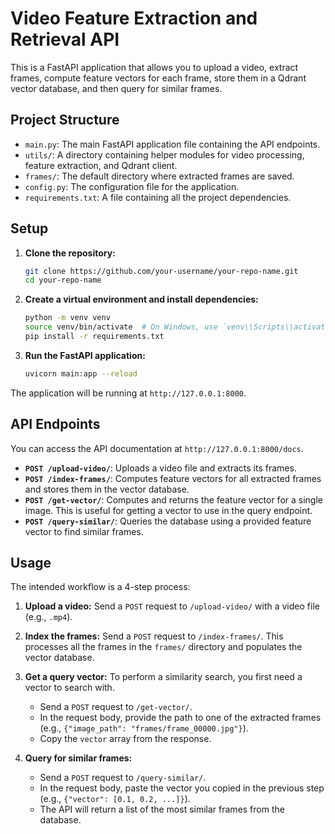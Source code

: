 # Video Feature Extraction and Retrieval API

This is a FastAPI application that allows you to upload a video, extract frames, compute feature vectors for each frame, store them in a Qdrant vector database, and then query for similar frames.

## Project Structure

- `main.py`: The main FastAPI application file containing the API endpoints.
- `utils/`: A directory containing helper modules for video processing, feature extraction, and Qdrant client.
- `frames/`: The default directory where extracted frames are saved.
- `config.py`: The configuration file for the application.
- `requirements.txt`: A file containing all the project dependencies.

## Setup

1.  **Clone the repository:**
    ```bash
    git clone https://github.com/your-username/your-repo-name.git
    cd your-repo-name
    ```

2.  **Create a virtual environment and install dependencies:**
    ```bash
    python -m venv venv
    source venv/bin/activate  # On Windows, use `venv\\Scripts\\activate`
    pip install -r requirements.txt
    ```

3.  **Run the FastAPI application:**
    ```bash
    uvicorn main:app --reload
    ```

The application will be running at `http://127.0.0.1:8000`.

## API Endpoints

You can access the API documentation at `http://127.0.0.1:8000/docs`.

- **`POST /upload-video/`**: Uploads a video file and extracts its frames.
- **`POST /index-frames/`**: Computes feature vectors for all extracted frames and stores them in the vector database.
- **`POST /get-vector/`**: Computes and returns the feature vector for a single image. This is useful for getting a vector to use in the query endpoint.
- **`POST /query-similar/`**: Queries the database using a provided feature vector to find similar frames.

## Usage

The intended workflow is a 4-step process:

1.  **Upload a video:**
    Send a `POST` request to `/upload-video/` with a video file (e.g., `.mp4`).

2.  **Index the frames:**
    Send a `POST` request to `/index-frames/`. This processes all the frames in the `frames/` directory and populates the vector database.

3.  **Get a query vector:**
    To perform a similarity search, you first need a vector to search with.
    - Send a `POST` request to `/get-vector/`.
    - In the request body, provide the path to one of the extracted frames (e.g., `{"image_path": "frames/frame_00000.jpg"}`).
    - Copy the `vector` array from the response.

4.  **Query for similar frames:**
    - Send a `POST` request to `/query-similar/`.
    - In the request body, paste the vector you copied in the previous step (e.g., `{"vector": [0.1, 0.2, ...]}`).
    - The API will return a list of the most similar frames from the database. 
